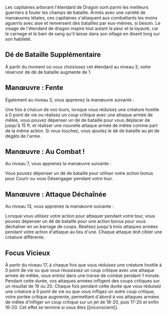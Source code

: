 Les capitaines arborant l'étendard de Dragon sont parmi les meilleurs guerriers à fouler les champs de bataille. Armés avec une variété de manœuvres létales, ces capitaines s'attaquent aux combattants les moins aguerris avec aise et renversent des batailles par eux-mêmes, si besoin. Le visage de l'étendard de dragon inspire tout autant la peur et la loyauté, car le carnage et le bain de sang qu'il laisse dans son sillage en disent long sur son habileté.

## Dé de Bataille Supplémentaire

À partir du moment où vous choisissez cet étendard au niveau 3, votre réservoir de dé de bataille augmente de 1.

## Manœuvre : Fente

Également au niveau 3, vous apprenez la manœuvre suivante :

Une fois à chacun de vos tours, lorsque vous réduisez une créature hostile à 0 point de vie ou réalisez un coup critique avec une attaque armée de mêlée, vous pouvez dépenser un dé de bataille pour vous déplacer de jusqu'à 15 ft. et réaliser une nouvelle attaque armée de mêlée comme part de la même action. Si vous touchez, vous ajoutez le dé de bataille au jet de dégâts de l'arme.

## Manœuvre : Au Combat !

Au niveau 7, vous apprenez la manœuvre suivante :

Vous pouvez dépenser un dé de bataille pour utiliser votre action bonus pour Courir ou vous Désengager pendant votre tour.

## Manœuvre : Attaque Déchaînée 

Au niveau 13, vous apprenez la manœuvre suivante :

Lorsque vous utilisez votre action pour attaquer pendant votre tour, vous pouvez dépenser un dé de bataille pour une action bonus pour vous déchaîner en un barrage de coups. Réalisez jusqu'à trois attaques armées pendant votre action d'attaque au lieu d'une. Chaque attaque doit cibler une créature différente.

## Focus Vicieux

À partir du niveau 17, à chaque fois que vous réduisez une créature hostile à 0 point de vie ou que vous réussissez un coup critique avec une attaque armée de mêlée, vous entrez dans une transe de combat pendant 1 minute. Pendant cette durée, vos attaques armées infligent des coups critiques sur un résultat de 19 ou 20. Chaque fois pendant cette durée que vous réduisez une créature à 0 point de vie ou que vous infligez un autre coup critique, votre portée critique augmente, permettant d'abord à vos attaques armées de mêlée d'infliger un coup critique sur un jet de 18-20, puis 17-20 et enfin 16-20. Cet effet se termine si vous êtes [[inconscient]].